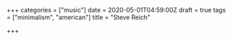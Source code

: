 +++
categories = ["music"]
date = 2020-05-01T04:59:00Z
draft = true
tags = ["minimalism", "american"]
title = "Steve Reich"

+++
